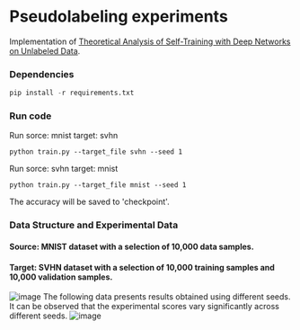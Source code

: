 # Pseudolabeling experiments

Implementation of [Theoretical Analysis of Self-Training with Deep Networks on Unlabeled Data](https://arxiv.org/abs/2010.03622).

### Dependencies

```python
pip install -r requirements.txt
```

### Run code

Run sorce: mnist target: svhn
```
python train.py --target_file svhn --seed 1
```

Run sorce: svhn target: mnist 
```
python train.py --target_file mnist --seed 1
```

The accuracy will be saved to 'checkpoint'.

### Data Structure and Experimental Data
#### Source: MNIST dataset with a selection of 10,000 data samples.
#### Target: SVHN dataset with a selection of 10,000 training samples and 10,000 validation samples.

![image](https://github.com/tliobnih/upplementary-D.2.-Pseudolabeling-experiments/assets/52643360/1a4f7597-9676-4c1b-b5b6-62c20c8c6777)
The following data presents results obtained using different seeds. It can be observed that the experimental scores vary significantly across different seeds.
![image](https://github.com/tliobnih/upplementary-D.2.-Pseudolabeling-experiments/assets/52643360/6acc4031-2337-482e-8bbc-2062830d1d12)
